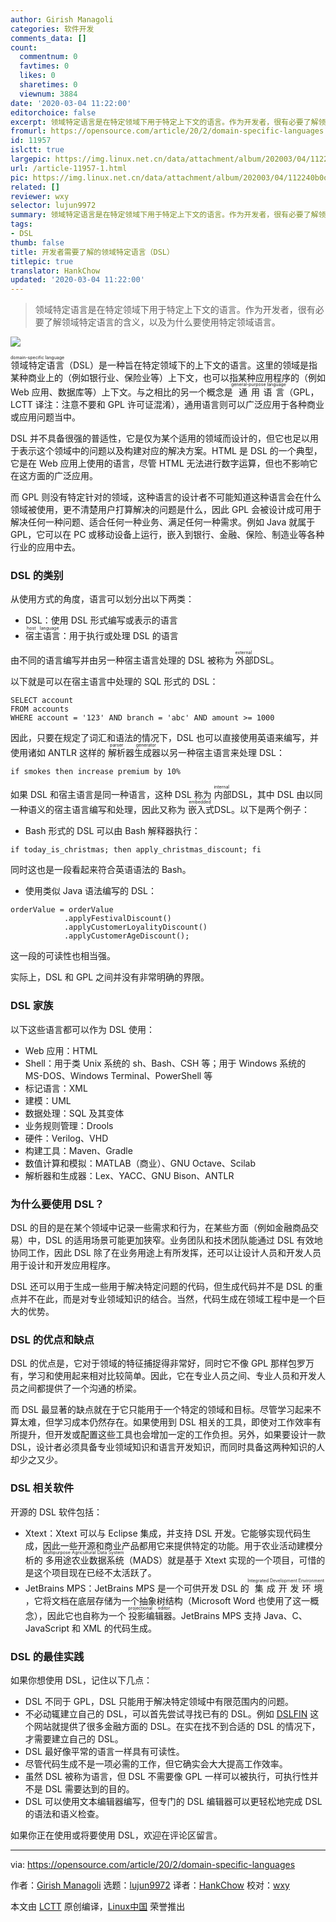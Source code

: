```yaml
---
author: Girish Managoli
categories: 软件开发
comments_data: []
count:
  commentnum: 0
  favtimes: 0
  likes: 0
  sharetimes: 0
  viewnum: 3884
date: '2020-03-04 11:22:00'
editorchoice: false
excerpt: 领域特定语言是在特定领域下用于特定上下文的语言。作为开发者，很有必要了解领域特定语言的含义，以及为什么要使用特定领域语言。
fromurl: https://opensource.com/article/20/2/domain-specific-languages
id: 11957
islctt: true
largepic: https://img.linux.net.cn/data/attachment/album/202003/04/112240b0os2988kolritlo.jpg
url: /article-11957-1.html
pic: https://img.linux.net.cn/data/attachment/album/202003/04/112240b0os2988kolritlo.jpg.thumb.jpg
related: []
reviewer: wxy
selector: lujun9972
summary: 领域特定语言是在特定领域下用于特定上下文的语言。作为开发者，很有必要了解领域特定语言的含义，以及为什么要使用特定领域语言。
tags:
- DSL
thumb: false
title: 开发者需要了解的领域特定语言（DSL）
titlepic: true
translator: HankChow
updated: '2020-03-04 11:22:00'
---
```



> 
> 领域特定语言是在特定领域下用于特定上下文的语言。作为开发者，很有必要了解领域特定语言的含义，以及为什么要使用特定领域语言。
> 
> 
> 


![](/data/attachment/album/202003/04/112240b0os2988kolritlo.jpg)


<ruby> 领域特定语言 <rt>  domain-specific language </rt></ruby>（DSL）是一种旨在特定领域下的上下文的语言。这里的领域是指某种商业上的（例如银行业、保险业等）上下文，也可以指某种应用程序的（例如 Web 应用、数据库等）上下文。与之相比的另一个概念是<ruby> 通用语言 <rt>  general-purpose language </rt></ruby>（GPL，LCTT 译注：注意不要和 GPL 许可证混淆），通用语言则可以广泛应用于各种商业或应用问题当中。


DSL 并不具备很强的普适性，它是仅为某个适用的领域而设计的，但它也足以用于表示这个领域中的问题以及构建对应的解决方案。HTML 是 DSL 的一个典型，它是在 Web 应用上使用的语言，尽管 HTML 无法进行数字运算，但也不影响它在这方面的广泛应用。


而 GPL 则没有特定针对的领域，这种语言的设计者不可能知道这种语言会在什么领域被使用，更不清楚用户打算解决的问题是什么，因此 GPL 会被设计成可用于解决任何一种问题、适合任何一种业务、满足任何一种需求。例如 Java 就属于 GPL，它可以在 PC 或移动设备上运行，嵌入到银行、金融、保险、制造业等各种行业的应用中去。


### DSL 的类别


从使用方式的角度，语言可以划分出以下两类：


* DSL：使用 DSL 形式编写或表示的语言
* <ruby> 宿主语言 <rt>  host language </rt></ruby>：用于执行或处理 DSL 的语言


由不同的语言编写并由另一种宿主语言处理的 DSL 被称为<ruby> 外部 <rt>  external </rt></ruby> DSL。


以下就是可以在宿主语言中处理的 SQL 形式的 DSL：



```
SELECT account
FROM accounts
WHERE account = '123' AND branch = 'abc' AND amount >= 1000
```

因此，只要在规定了词汇和语法的情况下，DSL 也可以直接使用英语来编写，并使用诸如 ANTLR 这样的<ruby> 解析器生成器 <rt>  parser generator </rt></ruby>以另一种宿主语言来处理 DSL：



```
if smokes then increase premium by 10%
```

如果 DSL 和宿主语言是同一种语言，这种 DSL 称为<ruby> 内部 <rt>  internal </rt></ruby>DSL，其中 DSL 由以同一种语义的宿主语言编写和处理，因此又称为<ruby> 嵌入式 <rt>  embedded </rt></ruby> DSL。以下是两个例子：


* Bash 形式的 DSL 可以由 Bash 解释器执行：



```
if today_is_christmas; then apply_christmas_discount; fi
```

同时这也是一段看起来符合英语语法的 Bash。
* 使用类似 Java 语法编写的 DSL：



```
orderValue = orderValue
            .applyFestivalDiscount()
            .applyCustomerLoyalityDiscount()
            .applyCustomerAgeDiscount(); 
```

这一段的可读性也相当强。


实际上，DSL 和 GPL 之间并没有非常明确的界限。


### DSL 家族


以下这些语言都可以作为 DSL 使用：


* Web 应用：HTML
* Shell：用于类 Unix 系统的 sh、Bash、CSH 等；用于 Windows 系统的 MS-DOS、Windows Terminal、PowerShell 等
* 标记语言：XML
* 建模：UML
* 数据处理：SQL 及其变体
* 业务规则管理：Drools
* 硬件：Verilog、VHD
* 构建工具：Maven、Gradle
* 数值计算和模拟：MATLAB（商业）、GNU Octave、Scilab
* 解析器和生成器：Lex、YACC、GNU Bison、ANTLR


### 为什么要使用 DSL？


DSL 的目的是在某个领域中记录一些需求和行为，在某些方面（例如金融商品交易）中，DSL 的适用场景可能更加狭窄。业务团队和技术团队能通过 DSL 有效地协同工作，因此 DSL 除了在业务用途上有所发挥，还可以让设计人员和开发人员用于设计和开发应用程序。


DSL 还可以用于生成一些用于解决特定问题的代码，但生成代码并不是 DSL 的重点并不在此，而是对专业领域知识的结合。当然，代码生成在领域工程中是一个巨大的优势。


### DSL 的优点和缺点


DSL 的优点是，它对于领域的特征捕捉得非常好，同时它不像 GPL 那样包罗万有，学习和使用起来相对比较简单。因此，它在专业人员之间、专业人员和开发人员之间都提供了一个沟通的桥梁。


而 DSL 最显著的缺点就在于它只能用于一个特定的领域和目标。尽管学习起来不算太难，但学习成本仍然存在。如果使用到 DSL 相关的工具，即使对工作效率有所提升，但开发或配置这些工具也会增加一定的工作负担。另外，如果要设计一款 DSL，设计者必须具备专业领域知识和语言开发知识，而同时具备这两种知识的人却少之又少。


### DSL 相关软件


开源的 DSL 软件包括：


* Xtext：Xtext 可以与 Eclipse 集成，并支持 DSL 开发。它能够实现代码生成，因此一些开源和商业产品都用它来提供特定的功能。用于农业活动建模分析的<ruby> 多用途农业数据系统 <rt>  Multipurpose Agricultural Data System </rt></ruby>（MADS）就是基于 Xtext 实现的一个项目，可惜的是这个项目现在已经不太活跃了。
* JetBrains MPS：JetBrains MPS 是一个可供开发 DSL 的<ruby> 集成开发环境 <rt>  Integrated Development Environment </rt></ruby>，它将文档在底层存储为一个抽象树结构（Microsoft Word 也使用了这一概念），因此它也自称为一个<ruby> 投影编辑器 <rt>  projectional editor </rt></ruby>。JetBrains MPS 支持 Java、C、JavaScript 和 XML 的代码生成。


### DSL 的最佳实践


如果你想使用 DSL，记住以下几点：


* DSL 不同于 GPL，DSL 只能用于解决特定领域中有限范围内的问题。
* 不必动辄建立自己的 DSL，可以首先尝试寻找已有的 DSL。例如 [DSLFIN](http://www.dslfin.org/resources.html) 这个网站就提供了很多金融方面的 DSL。在实在找不到合适的 DSL 的情况下，才需要建立自己的 DSL。
* DSL 最好像平常的语言一样具有可读性。
* 尽管代码生成不是一项必需的工作，但它确实会大大提高工作效率。
* 虽然 DSL 被称为语言，但 DSL 不需要像 GPL 一样可以被执行，可执行性并不是 DSL 需要达到的目的。
* DSL 可以使用文本编辑器编写，但专门的 DSL 编辑器可以更轻松地完成 DSL 的语法和语义检查。


如果你正在使用或将要使用 DSL，欢迎在评论区留言。




---


via: <https://opensource.com/article/20/2/domain-specific-languages>


作者：[Girish Managoli](https://opensource.com/users/gammay) 选题：[lujun9972](https://github.com/lujun9972) 译者：[HankChow](https://github.com/HankChow) 校对：[wxy](https://github.com/wxy)


本文由 [LCTT](https://github.com/LCTT/TranslateProject) 原创编译，[Linux中国](https://linux.cn/) 荣誉推出
